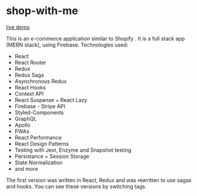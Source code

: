 # shop-with-me
[live demo](https://shopwithme-live.herokuapp.com/)

This is an e-commerce application similar to Shopify .
It is a full stack app (MERN stack), using Firebase. Technologies used:
- React
- React Router
- Redux
- Redux Saga
- Asynchronous Redux
- React Hooks
- Context API
- React Suspense + React Lazy
- Firebase
- Stripe API
- Styled-Components
- GraphQL
- Apollo
- PWAs
- React Performance
- React Design Patterns
- Testing with Jest, Enzyme and Snapshot testing
- Persistance + Session Storage
- State Normalization
-  and more

The first version was written in React, Redux and was rewritten to use sagas and hooks.
You can see these versions by switching tags.
